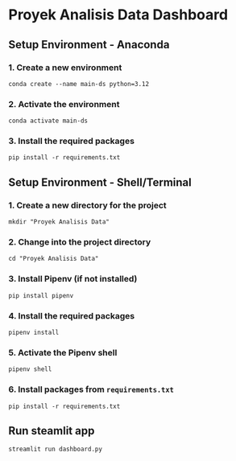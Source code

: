 # Proyek Analisis Data Dashboard

## Setup Environment - Anaconda
### 1. Create a new environment
```
conda create --name main-ds python=3.12
```
### 2. Activate the environment
```
conda activate main-ds
```
### 3. Install the required packages
```
pip install -r requirements.txt
```

## Setup Environment - Shell/Terminal
### 1. Create a new directory for the project
```
mkdir "Proyek Analisis Data"
```
### 2. Change into the project directory
```
cd "Proyek Analisis Data"
```
### 3. Install Pipenv (if not installed)
```
pip install pipenv
```
### 4. Install the required packages
```
pipenv install
```
### 5. Activate the Pipenv shell
```
pipenv shell
```
### 6. Install packages from `requirements.txt`
```
pip install -r requirements.txt
```

## Run steamlit app
```
streamlit run dashboard.py
```
